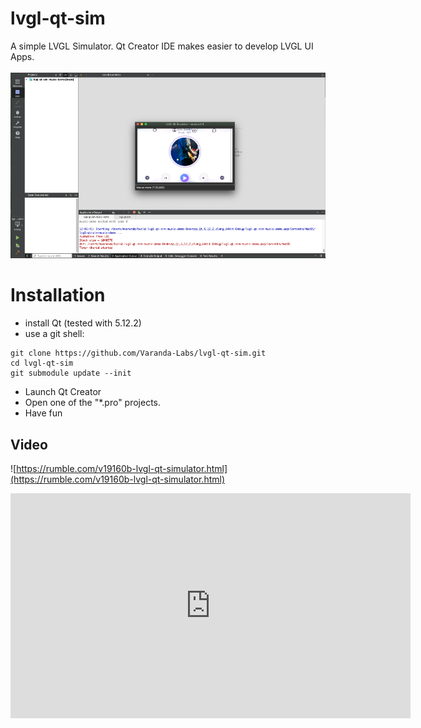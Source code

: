 # lvgl-qt-sim
A simple LVGL Simulator. Qt Creator IDE makes easier to develop LVGL UI Apps.
<br>
<br>
![docs/demo.png](docs/demo.png)

# Installation
- install Qt (tested with 5.12.2)
- use a git shell:

```
git clone https://github.com/Varanda-Labs/lvgl-qt-sim.git
cd lvgl-qt-sim
git submodule update --init
```

- Launch Qt Creator
- Open one of the "*.pro" projects.
- Have fun

## Video
![https://rumble.com/v19160b-lvgl-qt-simulator.html](https://rumble.com/v19160b-lvgl-qt-simulator.html)

<iframe class="rumble" width="640" height="360" src="https://rumble.com/embed/v16f02t/?pub=h6wnt" frameborder="0" allowfullscreen></iframe>



